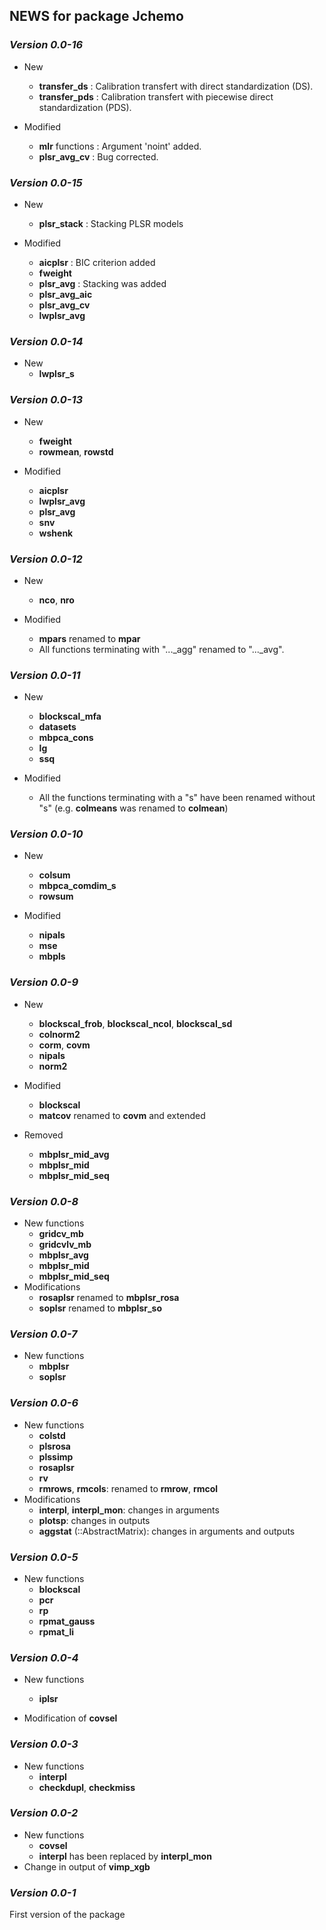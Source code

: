 ## NEWS for package **Jchemo**

### *Version 0.0-16*

- New 

   - **transfer_ds** : Calibration transfert with direct standardization (DS).
   - **transfer_pds** : Calibration transfert with piecewise direct standardization (PDS).

- Modified

    - **mlr** functions : Argument 'noint' added.
    - **plsr_avg_cv** : Bug corrected.


### *Version 0.0-15*

- New 
    - **plsr_stack** : Stacking PLSR models

- Modified

    - **aicplsr** : BIC criterion added
    - **fweight**
    - **plsr_avg** : Stacking was added
    - **plsr_avg_aic**
    - **plsr_avg_cv**
    - **lwplsr_avg**

### *Version 0.0-14*
- New 
    - **lwplsr_s** 

### *Version 0.0-13*
- New 
    - **fweight** 
    - **rowmean**, **rowstd**

- Modified
    - **aicplsr**
    - **lwplsr_avg**
    - **plsr_avg**
    - **snv**
    - **wshenk**

### *Version 0.0-12*
- New 
    - **nco**, **nro**

- Modified
    - **mpars** renamed to **mpar**
    - All functions terminating with "..._agg" renamed to "..._avg".


### *Version 0.0-11*
- New 
    - **blockscal_mfa**
    - **datasets**
    - **mbpca_cons**
    - **lg**
    - **ssq**

- Modified
    - All the functions terminating with a "s" have been renamed without "s"
    (e.g. **colmeans** was renamed to **colmean**)

### *Version 0.0-10*
- New 
    - **colsum**
    - **mbpca_comdim_s**
    - **rowsum**

- Modified
    - **nipals**
    - **mse**
    - **mbpls**

### *Version 0.0-9*
- New 
    - **blockscal_frob**, **blockscal_ncol**, **blockscal_sd**
    - **colnorm2**
    - **corm**, **covm**
    - **nipals**
    - **norm2**

- Modified
    - **blockscal** 
    - **matcov** renamed to **covm** and extended

- Removed
    - **mbplsr_mid_avg**
    - **mbplsr_mid**
    - **mbplsr_mid_seq**

### *Version 0.0-8*
- New functions
    - **gridcv_mb**
    - **gridcvlv_mb**
    - **mbplsr_avg**
    - **mbplsr_mid**
    - **mbplsr_mid_seq**
- Modifications 
    - **rosaplsr** renamed to **mbplsr_rosa**
    - **soplsr** renamed to **mbplsr_so**

### *Version 0.0-7*
- New functions
    - **mbplsr**
    - **soplsr**

### *Version 0.0-6*
- New functions
    - **colstd**
    - **plsrosa**
    - **plssimp**
    - **rosaplsr**
    - **rv**
    - **rmrows**, **rmcols**: renamed to **rmrow**, **rmcol**
- Modifications 
    - **interpl**, **interpl_mon**: changes in arguments
    - **plotsp**: changes in outputs
    - **aggstat** (::AbstractMatrix): changes in arguments and outputs
 
### *Version 0.0-5*
- New functions
    - **blockscal**
    - **pcr**
    - **rp**
    - **rpmat_gauss**
    - **rpmat_li**
   
### *Version 0.0-4*
- New functions
    - **iplsr**

- Modification of **covsel**

### *Version 0.0-3*
- New functions
    - **interpl**
    - **checkdupl**, **checkmiss**

### *Version 0.0-2*
- New functions
    - **covsel**
    - **interpl** has been replaced by **interpl_mon**
- Change in output of **vimp_xgb**

### *Version 0.0-1*

First version of the package
